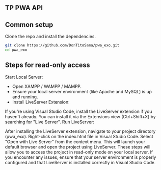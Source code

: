 ## TP PWA API

## Common setup

Clone the repo and install the dependencies.

```bash
git clone https://github.com/DonTitoSama/pwa_exo.git
cd pwa_exo
```

## Steps for read-only access

Start Local Server:

- Open XAMPP / WAMPP / MAMPP.
- Ensure your local server environment (like Apache and MySQL) is up and running.
- Install LiveServer Extension:

If you're using Visual Studio Code, install the LiveServer extension if you haven't already. You can install it via the Extensions view (Ctrl+Shift+X) by searching for "Live Server".
Run LiveServer:

After installing the LiveServer extension, navigate to your project directory (pwa_exo).
Right-click on the index.html file in Visual Studio Code.
Select "Open with Live Server" from the context menu.
This will launch your default browser and open the project using LiveServer.
These steps will allow you to access the project in read-only mode on your local server. If you encounter any issues, ensure that your server environment is properly configured and that LiveServer is installed correctly in Visual Studio Code.
